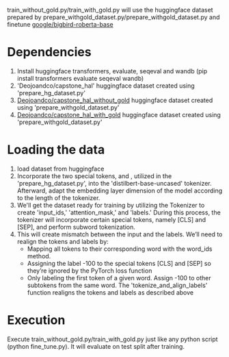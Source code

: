 train_without_gold.py/train_with_gold.py will use the huggingface dataset prepared by prepare_withgold_dataset.py/prepare_withgold_dataset.py and finetune [google/bigbird-roberta-base]([https://huggingface.co/distilbert-base-uncased](https://huggingface.co/google/bigbird-roberta-base)) 

# Dependencies
  1. Install huggingface transformers, evaluate, seqeval and wandb (pip install transformers evaluate seqeval wandb)
  2. 'Deojoandco/capstone_hal' huggingface dataset created using 'prepare_hg_dataset.py'
  3. [Deojoandco/capstone_hal_without_gold](https://huggingface.co/datasets/Deojoandco/capstone_hal_without_gold) huggingface dataset created using 'prepare_withgold_dataset.py'
  4. [Deojoandco/capstone_hal_with_gold](https://huggingface.co/datasets/Deojoandco/capstone_hal_with_gold) huggingface dataset created using 'prepare_withgold_dataset.py'

# Loading the data
  1. load  dataset from huggingface
  2. Incorporate the two special tokens, <SEP> and <EOS>, utilized in the 'prepare_hg_dataset.py', into the 'distilbert-base-uncased' tokenizer. Afterward, adapt the embedding layer dimension of the model according to the length of the tokenizer.
  3. We'll get the dataset ready for training by utilizing the Tokenizer to create 'input_ids,' 'attention_mask,' and 'labels.' During this process, the tokenizer will incorporate certain special tokens, namely [CLS] and [SEP], and perform subword tokenization.
  4. This will create mismatch between the input and the labels. We’ll need to realign the tokens and labels by:
      * Mapping all tokens to their corresponding word with the word_ids method.
      * Assigning the label -100 to the special tokens [CLS] and [SEP] so they’re ignored by the PyTorch loss function
      * Only labeling the first token of a given word. Assign -100 to other subtokens from the same word.
     The 'tokenize_and_align_labels' function realigns the tokens and labels as described above

# Execution
Execute train_without_gold.py/train_with_gold.py just like any python script (python fine_tune.py).
It will evaluate on test split after training.

